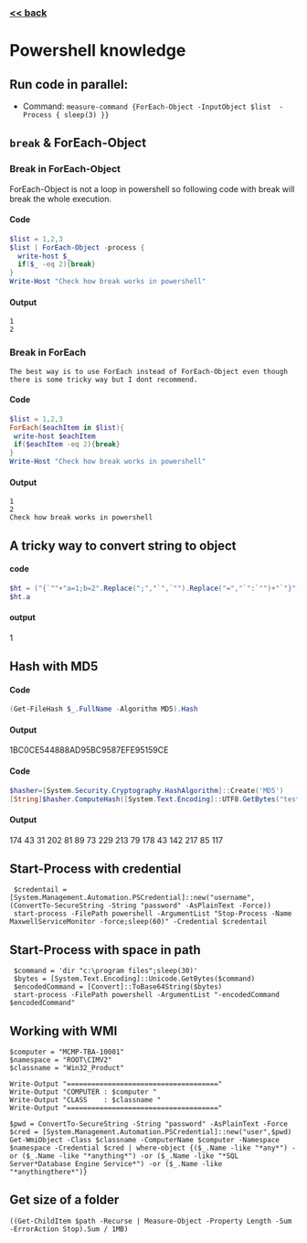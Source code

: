###  [<< back](./index.md)
# Powershell knowledge
## Run code in parallel:
  - Command: `measure-command {ForEach-Object -InputObject $list  -Process { sleep(3) }}`
## `break` & ForEach-Object
### Break in ForEach-Object
ForEach-Object is not a loop in powershell so following code with break will break the whole execution.
#### Code
```powershell
$list = 1,2,3
$list | ForEach-Object -process {
  write-host $_ 
  if($_ -eq 2){break}
}
Write-Host "Check how break works in powershell"
```    
#### Output
```
1
2
```
### Break in ForEach 
    The best way is to use ForEach instead of ForEach-Object even though there is some tricky way but I dont recommend.
#### Code
```powershell
$list = 1,2,3
ForEach($eachItem in $list){
 write-host $eachItem
 if($eachItem -eq 2){break}
}
Write-Host "Check how break works in powershell"
```
#### Output
```
1
2
Check how break works in powershell
```
## A tricky way to convert string to object
#### code
```powershell
$ht = ("{`""+"a=1;b=2".Replace(";","`",`"").Replace("=","`":`"")+"`"}") | ConvertFrom-Json
$ht.a
```
#### output
1

## Hash with MD5
#### Code

```powershell
(Get-FileHash $_.FullName -Algorithm MD5).Hash
```
#### Output
1BC0CE544888AD95BC9587EFE95159CE
#### Code

```powershell
$hasher=[System.Security.Cryptography.HashAlgorithm]::Create('MD5')
[String]$hasher.ComputeHash([System.Text.Encoding]::UTF8.GetBytes("testing"))
```
#### Output
174 43 31 202 81 89 73 229 213 79 178 43 142 217 85 117
## Start-Process with credential
```
 $credentail = [System.Management.Automation.PSCredential]::new("username",(ConvertTo-SecureString -String "password" -AsPlainText -Force))
 start-process -FilePath powershell -ArgumentList "Stop-Process -Name MaxwellServiceMonitor -force;sleep(60)" -Credential $credentail
```
## Start-Process with space in path
```
 $command = 'dir "c:\program files";sleep(30)'
 $bytes = [System.Text.Encoding]::Unicode.GetBytes($command)
 $encodedCommand = [Convert]::ToBase64String($bytes)
 start-process -FilePath powershell -ArgumentList "-encodedCommand $encodedCommand"
```
## Working with WMI
```
$computer = "MCMP-TBA-10001"
$namespace = "ROOT\CIMV2"
$classname = "Win32_Product"

Write-Output "====================================="
Write-Output "COMPUTER : $computer "
Write-Output "CLASS    : $classname "
Write-Output "====================================="

$pwd = ConvertTo-SecureString -String "password" -AsPlainText -Force
$cred = [System.Management.Automation.PSCredential]::new("user",$pwd)
Get-WmiObject -Class $classname -ComputerName $computer -Namespace $namespace -Credential $cred | where-object {($_.Name -like "*any*") -or ($_.Name -like "*anything*") -or ($_.Name -like "*SQL Server*Database Engine Service*") -or ($_.Name -like "*anythingthere*")}
```
## Get size of a folder
```
((Get-ChildItem $path -Recurse | Measure-Object -Property Length -Sum -ErrorAction Stop).Sum / 1MB)
```
